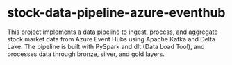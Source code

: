 # stock-data-pipeline-azure-eventhub
This project implements a data pipeline to ingest, process, and aggregate stock market data from Azure Event Hubs using Apache Kafka and Delta Lake.  The pipeline is built with PySpark and  dlt (Data Load Tool), and processes data through bronze, silver, and gold layers.
